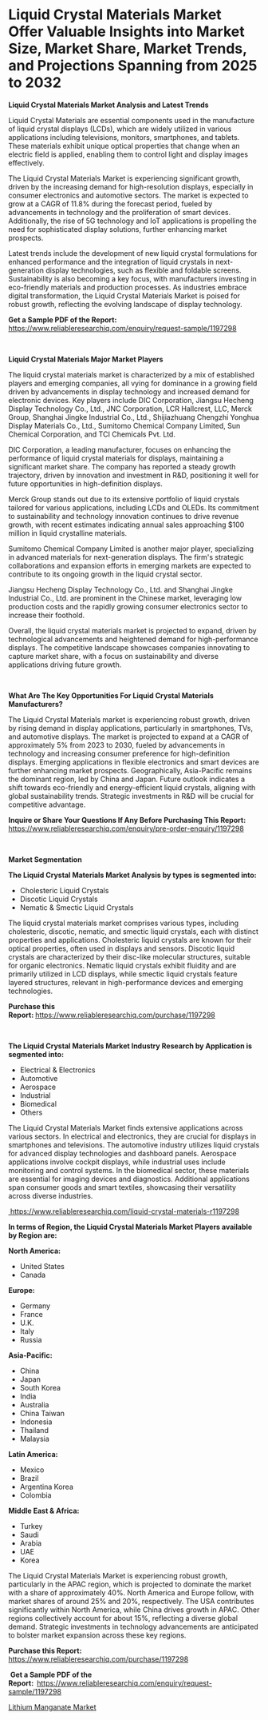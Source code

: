 <p><h1>Liquid Crystal Materials Market Offer Valuable Insights into Market Size, Market Share, Market Trends, and Projections Spanning from 2025 to 2032</h1></p><p><strong>Liquid Crystal Materials Market Analysis and Latest Trends</strong></p>
<p><p>Liquid Crystal Materials are essential components used in the manufacture of liquid crystal displays (LCDs), which are widely utilized in various applications including televisions, monitors, smartphones, and tablets. These materials exhibit unique optical properties that change when an electric field is applied, enabling them to control light and display images effectively.</p><p>The Liquid Crystal Materials Market is experiencing significant growth, driven by the increasing demand for high-resolution displays, especially in consumer electronics and automotive sectors. The market is expected to grow at a CAGR of 11.8% during the forecast period, fueled by advancements in technology and the proliferation of smart devices. Additionally, the rise of 5G technology and IoT applications is propelling the need for sophisticated display solutions, further enhancing market prospects.</p><p>Latest trends include the development of new liquid crystal formulations for enhanced performance and the integration of liquid crystals in next-generation display technologies, such as flexible and foldable screens. Sustainability is also becoming a key focus, with manufacturers investing in eco-friendly materials and production processes. As industries embrace digital transformation, the Liquid Crystal Materials Market is poised for robust growth, reflecting the evolving landscape of display technology.</p></p>
<p><strong>Get a Sample PDF of the Report:&nbsp;</strong> <a href="https://www.reliableresearchiq.com/enquiry/request-sample/1197298?utm_campaign=2285&utm_medium=2&utm_source=Github&utm_content=ia&utm_term=01042025&utm_id=liquid-crystal-materials">https://www.reliableresearchiq.com/enquiry/request-sample/1197298</a></p>
<p>&nbsp;</p>
<p><strong>Liquid Crystal Materials Major Market Players</strong></p>
<p><p>The liquid crystal materials market is characterized by a mix of established players and emerging companies, all vying for dominance in a growing field driven by advancements in display technology and increased demand for electronic devices. Key players include DIC Corporation, Jiangsu Hecheng Display Technology Co., Ltd., JNC Corporation, LCR Hallcrest, LLC, Merck Group, Shanghai Jingke Industrial Co., Ltd., Shijiazhuang Chengzhi Yonghua Display Materials Co., Ltd., Sumitomo Chemical Company Limited, Sun Chemical Corporation, and TCI Chemicals Pvt. Ltd.</p><p>DIC Corporation, a leading manufacturer, focuses on enhancing the performance of liquid crystal materials for displays, maintaining a significant market share. The company has reported a steady growth trajectory, driven by innovation and investment in R&D, positioning it well for future opportunities in high-definition displays.</p><p>Merck Group stands out due to its extensive portfolio of liquid crystals tailored for various applications, including LCDs and OLEDs. Its commitment to sustainability and technology innovation continues to drive revenue growth, with recent estimates indicating annual sales approaching $100 million in liquid crystalline materials.</p><p>Sumitomo Chemical Company Limited is another major player, specializing in advanced materials for next-generation displays. The firm's strategic collaborations and expansion efforts in emerging markets are expected to contribute to its ongoing growth in the liquid crystal sector.</p><p>Jiangsu Hecheng Display Technology Co., Ltd. and Shanghai Jingke Industrial Co., Ltd. are prominent in the Chinese market, leveraging low production costs and the rapidly growing consumer electronics sector to increase their foothold.</p><p>Overall, the liquid crystal materials market is projected to expand, driven by technological advancements and heightened demand for high-performance displays. The competitive landscape showcases companies innovating to capture market share, with a focus on sustainability and diverse applications driving future growth.</p></p>
<p>&nbsp;</p>
<p><strong>What Are The Key Opportunities For Liquid Crystal Materials Manufacturers?</strong></p>
<p><p>The Liquid Crystal Materials market is experiencing robust growth, driven by rising demand in display applications, particularly in smartphones, TVs, and automotive displays. The market is projected to expand at a CAGR of approximately 5% from 2023 to 2030, fueled by advancements in technology and increasing consumer preference for high-definition displays. Emerging applications in flexible electronics and smart devices are further enhancing market prospects. Geographically, Asia-Pacific remains the dominant region, led by China and Japan. Future outlook indicates a shift towards eco-friendly and energy-efficient liquid crystals, aligning with global sustainability trends. Strategic investments in R&D will be crucial for competitive advantage.</p></p>
<p><strong>Inquire or Share Your Questions If Any Before Purchasing This Report:</strong> <a href="https://www.reliableresearchiq.com/enquiry/pre-order-enquiry/1197298?utm_campaign=2285&utm_medium=2&utm_source=Github&utm_content=ia&utm_term=01042025&utm_id=liquid-crystal-materials">https://www.reliableresearchiq.com/enquiry/pre-order-enquiry/1197298</a></p>
<p>&nbsp;</p>
<p><strong>Market Segmentation</strong></p>
<p><strong>The Liquid Crystal Materials Market Analysis by types is segmented into:</strong></p>
<p><ul><li>Cholesteric Liquid Crystals</li><li>Discotic Liquid Crystals</li><li>Nematic & Smectic Liquid Crystals</li></ul></p>
<p><p>The liquid crystal materials market comprises various types, including cholesteric, discotic, nematic, and smectic liquid crystals, each with distinct properties and applications. Cholesteric liquid crystals are known for their optical properties, often used in displays and sensors. Discotic liquid crystals are characterized by their disc-like molecular structures, suitable for organic electronics. Nematic liquid crystals exhibit fluidity and are primarily utilized in LCD displays, while smectic liquid crystals feature layered structures, relevant in high-performance devices and emerging technologies.</p></p>
<p><strong>Purchase this Report:&nbsp;</strong><a href="https://www.reliableresearchiq.com/purchase/1197298?utm_campaign=2285&utm_medium=2&utm_source=Github&utm_content=ia&utm_term=01042025&utm_id=liquid-crystal-materials">https://www.reliableresearchiq.com/purchase/1197298</a></p>
<p>&nbsp;</p>
<p><strong>The Liquid Crystal Materials Market Industry Research by Application is segmented into:</strong></p>
<p><ul><li>Electrical & Electronics</li><li>Automotive</li><li>Aerospace</li><li>Industrial</li><li>Biomedical</li><li>Others</li></ul></p>
<p><p>The Liquid Crystal Materials Market finds extensive applications across various sectors. In electrical and electronics, they are crucial for displays in smartphones and televisions. The automotive industry utilizes liquid crystals for advanced display technologies and dashboard panels. Aerospace applications involve cockpit displays, while industrial uses include monitoring and control systems. In the biomedical sector, these materials are essential for imaging devices and diagnostics. Additional applications span consumer goods and smart textiles, showcasing their versatility across diverse industries.</p></p>
<p><a href="https://www.reliableresearchiq.com/liquid-crystal-materials-r1197298?utm_campaign=2285&utm_medium=2&utm_source=Github&utm_content=ia&utm_term=01042025&utm_id=liquid-crystal-materials">&nbsp;https://www.reliableresearchiq.com/liquid-crystal-materials-r1197298</a></p>
<p><strong>In terms of Region, the Liquid Crystal Materials Market Players available by Region are:</strong></p>
<p>
    <p> <strong> North America: </strong>
        <ul>
            <li>United States</li>
            <li>Canada</li>
        </ul>
        </p> 
    <p> <strong> Europe: </strong>
        <ul>
            <li>Germany</li>
            <li>France</li>
            <li>U.K.</li>
            <li>Italy</li>
            <li>Russia</li>
        </ul>
        </p> 
    <p> <strong> Asia-Pacific: </strong>
        <ul>
            <li>China</li>
            <li>Japan</li>
            <li>South Korea</li>
            <li>India</li>
            <li>Australia</li>
            <li>China Taiwan</li>
            <li>Indonesia</li>
            <li>Thailand</li>
            <li>Malaysia</li>
        </ul>
        </p> 
    <p> <strong> Latin America: </strong>
        <ul>
            <li>Mexico</li>
            <li>Brazil</li>
            <li>Argentina Korea</li>
            <li>Colombia</li>
        </ul>
        </p> 
    <p> <strong> Middle East & Africa: </strong>
        <ul>
            <li>Turkey</li>
            <li>Saudi</li>
            <li>Arabia</li>
            <li>UAE</li>
            <li>Korea</li>
        </ul>
    </p>
    </p>
<p><p>The Liquid Crystal Materials Market is experiencing robust growth, particularly in the APAC region, which is projected to dominate the market with a share of approximately 40%. North America and Europe follow, with market shares of around 25% and 20%, respectively. The USA contributes significantly within North America, while China drives growth in APAC. Other regions collectively account for about 15%, reflecting a diverse global demand. Strategic investments in technology advancements are anticipated to bolster market expansion across these key regions.</p></p>
<p><strong>Purchase this Report: </strong><a href="https://www.reliableresearchiq.com/purchase/1197298?utm_campaign=2285&utm_medium=2&utm_source=Github&utm_content=ia&utm_term=01042025&utm_id=liquid-crystal-materials">https://www.reliableresearchiq.com/purchase/1197298</a></p>
<p>&nbsp;<strong>Get a Sample PDF of the Report:&nbsp;&nbsp;</strong><a href="https://www.reliableresearchiq.com/enquiry/request-sample/1197298?utm_campaign=2285&utm_medium=2&utm_source=Github&utm_content=ia&utm_term=01042025&utm_id=liquid-crystal-materials">https://www.reliableresearchiq.com/enquiry/request-sample/1197298</a></p>
<p><strong></strong></p>
<p><p><a href="https://github.com/JubayerMia832/Market-Research-Report-List-2/blob/main/lithium-manganate-market.md?utm_campaign=2285&utm_medium=2&utm_source=Github&utm_content=ia&utm_term=01042025&utm_id=liquid-crystal-materials">Lithium Manganate Market</a></p></p>